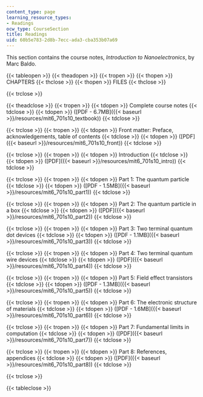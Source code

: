 ```yaml
---
content_type: page
learning_resource_types:
- Readings
ocw_type: CourseSection
title: Readings
uid: 60b5e783-2d8b-7ecc-ada3-cba353b07a69
---
```


This section contains the course notes, _Introduction to Nanoelectronics_, by Marc Baldo.

{{< tableopen >}}
{{< theadopen >}}
{{< tropen >}}
{{< thopen >}}
CHAPTERS
{{< thclose >}}
{{< thopen >}}
FILES
{{< thclose >}}

{{< trclose >}}

{{< theadclose >}}
{{< tropen >}}
{{< tdopen >}}
Complete course notes
{{< tdclose >}}
{{< tdopen >}}
([PDF - 6.7MB]({{< baseurl >}}/resources/mit6_701s10_textbook))
{{< tdclose >}}

{{< trclose >}}
{{< tropen >}}
{{< tdopen >}}
Front matter: Preface, acknowledgements, table of contents
{{< tdclose >}}
{{< tdopen >}}
([PDF]({{< baseurl >}}/resources/mit6_701s10_front))
{{< tdclose >}}

{{< trclose >}}
{{< tropen >}}
{{< tdopen >}}
Introduction
{{< tdclose >}}
{{< tdopen >}}
([PDF]({{< baseurl >}}/resources/mit6_701s10_intro))
{{< tdclose >}}

{{< trclose >}}
{{< tropen >}}
{{< tdopen >}}
Part 1: The quantum particle
{{< tdclose >}}
{{< tdopen >}}
([PDF - 1.5MB]({{< baseurl >}}/resources/mit6_701s10_part1))
{{< tdclose >}}

{{< trclose >}}
{{< tropen >}}
{{< tdopen >}}
Part 2: The quantum particle in a box
{{< tdclose >}}
{{< tdopen >}}
([PDF]({{< baseurl >}}/resources/mit6_701s10_part2))
{{< tdclose >}}

{{< trclose >}}
{{< tropen >}}
{{< tdopen >}}
Part 3: Two terminal quantum dot devices
{{< tdclose >}}
{{< tdopen >}}
([PDF - 1.1MB]({{< baseurl >}}/resources/mit6_701s10_part3))
{{< tdclose >}}

{{< trclose >}}
{{< tropen >}}
{{< tdopen >}}
Part 4: Two terminal quantum wire devices
{{< tdclose >}}
{{< tdopen >}}
([PDF]({{< baseurl >}}/resources/mit6_701s10_part4))
{{< tdclose >}}

{{< trclose >}}
{{< tropen >}}
{{< tdopen >}}
Part 5: Field effect transistors
{{< tdclose >}}
{{< tdopen >}}
([PDF - 1.3MB]({{< baseurl >}}/resources/mit6_701s10_part5))
{{< tdclose >}}

{{< trclose >}}
{{< tropen >}}
{{< tdopen >}}
Part 6: The electronic structure of materials
{{< tdclose >}}
{{< tdopen >}}
([PDF - 1.6MB]({{< baseurl >}}/resources/mit6_701s10_part6))
{{< tdclose >}}

{{< trclose >}}
{{< tropen >}}
{{< tdopen >}}
Part 7: Fundamental limits in computation
{{< tdclose >}}
{{< tdopen >}}
([PDF]({{< baseurl >}}/resources/mit6_701s10_part7))
{{< tdclose >}}

{{< trclose >}}
{{< tropen >}}
{{< tdopen >}}
Part 8: References, appendices
{{< tdclose >}}
{{< tdopen >}}
([PDF]({{< baseurl >}}/resources/mit6_701s10_part8))
{{< tdclose >}}

{{< trclose >}}

{{< tableclose >}}